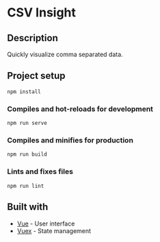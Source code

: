 # CSV Insight

## Description

Quickly visualize comma separated data.

## Project setup
```
npm install
```

### Compiles and hot-reloads for development
```
npm run serve
```

### Compiles and minifies for production
```
npm run build
```

### Lints and fixes files
```
npm run lint
```

## Built with

- [Vue](https://vuejs.org/) - User interface
- [Vuex](https://vuex.vuejs.org/) - State management
